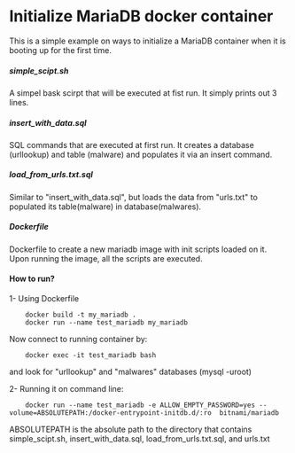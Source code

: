 # Initialize MariaDB docker container
This is a simple example on ways to initialize a MariaDB container when it is booting up for the first time.

##### simple_scipt.sh

A simpel bask scirpt that will be executed at fist run. It simply prints out 3 lines.


##### insert_with_data.sql

SQL commands that are executed at first run. It creates a database (urllookup) and table (malware) and populates it via an insert command.


##### load_from_urls.txt.sql

Similar to "insert_with_data.sql", but loads the data from "urls.txt" to populated its table(malware) in database(malwares).


##### Dockerfile

Dockerfile to create a new mariadb image with init scripts loaded on it. Upon running the image, all the scripts are executed.


#### How to run?

1- Using Dockerfile

        docker build -t my_mariadb .
        docker run --name test_mariadb my_mariadb

Now connect to running container by:

        docker exec -it test_mariadb bash

 and look for "urllookup" and "malwares" databases (mysql -uroot)


2- Running it on command line:

        docker run --name test_mariadb -e ALLOW_EMPTY_PASSWORD=yes --volume=ABSOLUTEPATH:/docker-entrypoint-initdb.d/:ro  bitnami/mariadb

ABSOLUTEPATH is the absolute path to the directory that contains simple_scipt.sh, insert_with_data.sql, load_from_urls.txt.sql, and urls.txt
